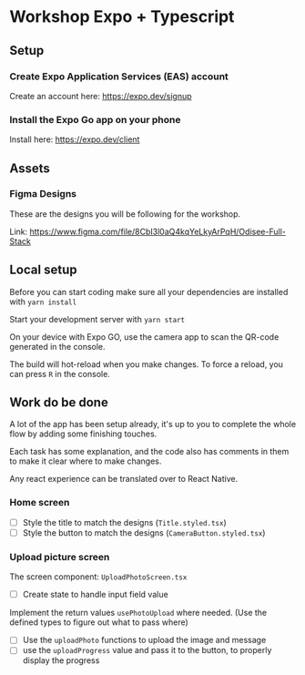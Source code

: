 # Workshop Expo + Typescript

## Setup

### Create Expo Application Services (EAS) account

Create an account here: https://expo.dev/signup

### Install the Expo Go app on your phone

Install here: https://expo.dev/client

## Assets

### Figma Designs

These are the designs you will be following for the workshop.

Link: https://www.figma.com/file/8CbI3l0aQ4kqYeLkyArPqH/Odisee-Full-Stack

## Local setup 

Before you can start coding make sure all your dependencies are installed with `yarn install`

Start your development server with `yarn start`

On your device with Expo GO, use the camera app to scan the QR-code generated in the console.

The build will hot-reload when you make changes. To force a reload, you can press `R` in the console.

## Work do be done

A lot of the app has been setup already, it's up to you to complete the whole flow by adding some finishing touches.

Each task has some explanation, and the code also has comments in them to make it clear where to make changes.

Any react experience can be translated over to React Native.

### Home screen

- [ ] Style the title to match the designs (`Title.styled.tsx`)
- [ ] Style the button to match the designs (`CameraButton.styled.tsx`)

### Upload picture screen

The screen component: `UploadPhotoScreen.tsx`

- [ ] Create state to handle input field value

Implement the return values `usePhotoUpload` where needed. (Use the defined types to figure out what to pass where)

- [ ] Use the `uploadPhoto` functions to upload the image and message 
- [ ] use the `uploadProgress` value and pass it to the button, to properly display the progress